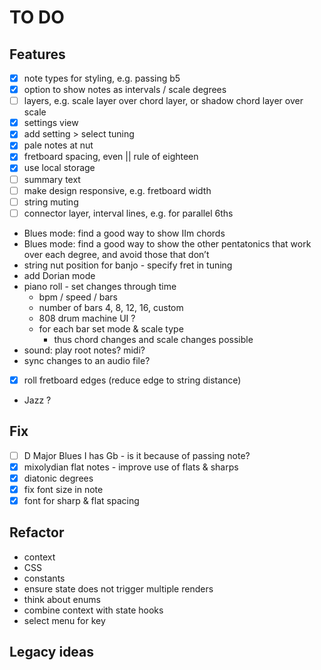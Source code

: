 # TO DO

## Features
* [x] note types for styling, e.g. passing b5
* [x] option to show notes as intervals / scale degrees
* [ ] layers, e.g. scale layer over chord layer, or shadow chord layer over scale
* [x] settings view
* [x] add setting > select tuning
* [x] pale notes at nut
* [x] fretboard spacing, even || rule of eighteen
* [x] use local storage
* [ ] summary text
* [ ] make design responsive, e.g. fretboard width
* [ ] string muting
* [ ] connector layer, interval lines, e.g. for parallel 6ths
* Blues mode: find a good way to show IIm chords
* Blues mode: find a good way to show the other pentatonics that work over each degree, and avoid those that don’t
* string nut position for banjo - specify fret in tuning
* add Dorian mode
* piano roll - set changes through time
	* bpm / speed / bars
	* number of bars 4, 8, 12, 16, custom
	* 808 drum machine UI ?
	* for each bar set mode & scale type
		* thus chord changes and scale changes possible
* sound: play root notes? midi?
* sync changes to an audio file?
* [x] roll fretboard edges (reduce edge to string distance)
* Jazz ?

## Fix
* [ ] D Major Blues I has Gb - is it because of passing note?
* [x] mixolydian flat notes - improve use of flats & sharps
* [x] diatonic degrees
* [x] fix font size in note
* [x] font for sharp & flat spacing

## Refactor
* context
* CSS
* constants
* ensure state does not trigger multiple renders
* think about enums
* combine context with state hooks
* select menu for key

## Legacy ideas
